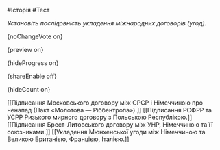 #Історія #Тест

*Установіть послідовність укладення міжнародних договорів (угод).*

{noChangeVote on}

{preview on}

{hideProgress on}

{shareEnable off}

{hideCount on}

[[Підписання Московського договору між СРСР і Німеччиною про ненапад (Пакт «Молотова — Ріббентропа»).]]
[[Підписання РСФРР та УСРР Ризького мирного договору з Польською Республікою.]]
[[Підписання Брест-Литовського договору між УНР, Німеччиною та її союзниками.]]
[[Укладення Мюнхенської угоди між Німеччиною та Великою Британією, Францією, Італією.]]
